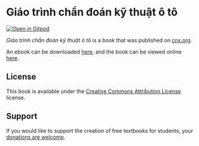 # Giáo trình chẩn đoán kỹ thuật ô tô

[![Open in Gitpod](https://gitpod.io/button/open-in-gitpod.svg)](https://gitpod.io/from-referrer/)

_Giáo trình chẩn đoán kỹ thuật ô tô_ is a book that was published on [cnx.org](https://cnx.org/).

An ebook can be downloaded [here](https://github.com/cnx-user-books/cnxbook-giao-trinh-chan-doan-ky-thuat-o-to/releases/latest), and the book can be viewed online [here](https://github.com/cnx-user-books/cnxbook-giao-trinh-chan-doan-ky-thuat-o-to/releases/latest).

## License
This book is available under the [Creative Commons Attribution License](./LICENSE) license.

## Support
If you would like to support the creation of free textbooks for students, your [donations are welcome](https://riceconnect.rice.edu/donation/support-openstax-banner).

